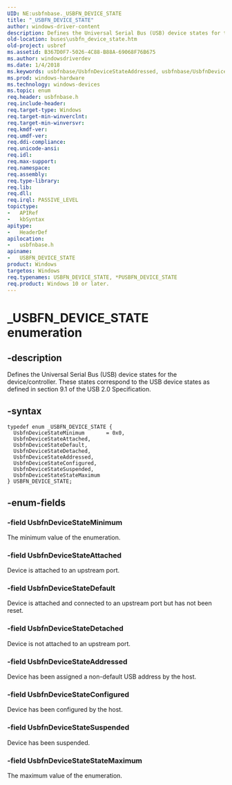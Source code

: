 ```yaml
---
UID: NE:usbfnbase._USBFN_DEVICE_STATE
title: "_USBFN_DEVICE_STATE"
author: windows-driver-content
description: Defines the Universal Serial Bus (USB) device states for the device/controller. These states correspond to the USB device states as defined in section 9.1 of the USB 2.0 Specification.
old-location: buses\usbfn_device_state.htm
old-project: usbref
ms.assetid: B367D0F7-5026-4C88-B88A-69068F76B675
ms.author: windowsdriverdev
ms.date: 1/4/2018
ms.keywords: usbfnbase/UsbfnDeviceStateAddressed, usbfnbase/UsbfnDeviceStateStateMaximum, UsbfnDeviceStateMinimum, USBFN_DEVICE_STATE, UsbfnDeviceStateDefault, UsbfnDeviceStateDetached, usbfnbase/USBFN_DEVICE_STATE, usbfnbase/UsbfnDeviceStateMinimum, usbfnbase/UsbfnDeviceStateDetached, _USBFN_DEVICE_STATE, usbfnbase/UsbfnDeviceStateDefault, UsbfnDeviceStateStateMaximum, USBFN_DEVICE_STATE enumeration [Buses], *PUSBFN_DEVICE_STATE, UsbfnDeviceStateAttached, UsbfnDeviceStateConfigured, usbfnbase/UsbfnDeviceStateAttached, usbfnbase/UsbfnDeviceStateConfigured, buses.usbfn_device_state, UsbfnDeviceStateAddressed, UsbfnDeviceStateSuspended, usbfnbase/UsbfnDeviceStateSuspended
ms.prod: windows-hardware
ms.technology: windows-devices
ms.topic: enum
req.header: usbfnbase.h
req.include-header: 
req.target-type: Windows
req.target-min-winverclnt: 
req.target-min-winversvr: 
req.kmdf-ver: 
req.umdf-ver: 
req.ddi-compliance: 
req.unicode-ansi: 
req.idl: 
req.max-support: 
req.namespace: 
req.assembly: 
req.type-library: 
req.lib: 
req.dll: 
req.irql: PASSIVE_LEVEL
topictype:
-	APIRef
-	kbSyntax
apitype:
-	HeaderDef
apilocation:
-	usbfnbase.h
apiname:
-	USBFN_DEVICE_STATE
product: Windows
targetos: Windows
req.typenames: USBFN_DEVICE_STATE, *PUSBFN_DEVICE_STATE
req.product: Windows 10 or later.
---
```


# _USBFN_DEVICE_STATE enumeration


## -description


Defines the Universal Serial Bus (USB) device states for the device/controller.  These states correspond to the USB device states as defined in section 9.1 of the USB 2.0 Specification.


## -syntax


````
typedef enum _USBFN_DEVICE_STATE { 
  UsbfnDeviceStateMinimum       = 0x0,
  UsbfnDeviceStateAttached,
  UsbfnDeviceStateDefault,
  UsbfnDeviceStateDetached,
  UsbfnDeviceStateAddressed,
  UsbfnDeviceStateConfigured,
  UsbfnDeviceStateSuspended,
  UsbfnDeviceStateStateMaximum
} USBFN_DEVICE_STATE;
````


## -enum-fields




### -field UsbfnDeviceStateMinimum

The minimum value of the enumeration.


### -field UsbfnDeviceStateAttached

Device is attached to an upstream port.


### -field UsbfnDeviceStateDefault

Device is attached and connected to an upstream port but has not been reset.


### -field UsbfnDeviceStateDetached

Device is not attached to an upstream port.


### -field UsbfnDeviceStateAddressed

Device has been assigned a non-default USB address by the host.


### -field UsbfnDeviceStateConfigured

Device has been configured by the host.


### -field UsbfnDeviceStateSuspended

Device has been suspended.


### -field UsbfnDeviceStateStateMaximum

The maximum value of the enumeration.


